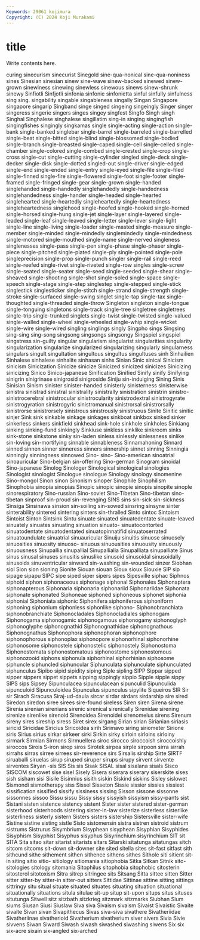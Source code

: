```yaml
---
Keywords: 29061 kojimura
Copyright: (C) 2024 Koji Murakami
---
```


# title

Write contents here.



curing sinecurism sinecurist Sinegold sine-qua-nonical sine-qua-noniness
sines Sinesian sinesian sinew sine-wave sinew-backed sinewed sinew-grown sinewiness sinewing
sinewless sinewous sinews sinew-shrunk sinewy Sinfiotli Sinfjotli sinfonia sinfonie sinfonietta
sinful sinfully sinfulness sing sing. singability singable singableness singally Singan
Singapore singapore singarip Singband singe singed singeing singeingly Singer singer
singeress singerie singers singes singey singfest Singfo Singh singh Singhal
Singhalese singhalese singillatim sing-in singing singingfish singingfishes singingly singkamas single
single-acting single-action single-bank single-banked singlebar single-barrel single-barreled single-barrelled single-beat single-bitted
single-blind single-blossomed single-bodied single-branch single-breasted single-caped single-cell single-celled single-chamber single-colored
single-combed single-crested single-crop single-cross single-cut single-cutting single-cylinder singled single-deck single-decker
single-disk single-dotted singled-out single-driver single-edged single-end single-ended single-entry single-eyed single-file
single-filed single-finned single-fire single-flowered single-foot single-footer single-framed single-fringed single-gear single-grown
single-handed singlehanded single-handedly singlehandedly single-handedness singlehandedness single-hander single-headed single-hearted singlehearted
single-heartedly singleheartedly single-heartedness singleheartedness singlehood single-hoofed single-hooked single-horned single-horsed single-hung
single-jet single-layer single-layered single-leaded single-leaf single-leaved single-letter single-lever single-light single-line
single-living single-loader single-masted single-measure single-member single-minded single-mindedly singlemindedly single-mindedness single-motored
single-mouthed single-name single-nerved singleness singlenesses single-pass single-pen single-phase single-phaser single-piece
single-pitched single-plated single-ply single-pointed single-pole singleprecision single-prop single-punch singler single-rail
single-reed single-reefed single-rivet single-riveted single-row singles single-screw single-seated single-seater single-seed
single-seeded single-shear single-sheaved single-shooting single-shot single-soled single-space single-speech single-stage single-step
singlestep single-stepped single-stick singlestick singlesticker single-stitch single-strand single-strength single-stroke single-surfaced
single-swing singlet single-tap single-tax single-thoughted single-threaded single-throw Singleton singleton single-tongue
single-tonguing singletons single-track single-tree singletree singletrees single-trip single-trunked singlets single-twist
single-twisted single-valued single-walled single-wheel single-wheeled single-whip single-wicket single-wire single-wired singling
singlings singly Singpho sings Singsing sing-sing sing-song singsong singsongs singsongy
Singspiel singspiel singstress sin-guilty singular singularism singularist singularities singularity singularization
singularize singularized singularizing singularly singularness singulars singult singultation singultous singultus
singultuses sinh Sinhailien Sinhalese sinhalese sinhalite sinhasan sinhs Sinian Sinic
sinical Sinicism sinicism Sinicization Sinicize sinicize Sinicized sinicized sinicizes Sinicizing
sinicizing Sinico Sinico-japanese Sinification Sinified Sinify sinify Sinifying sinigrin sinigrinase
sinigrosid sinigroside Siniju sin-indulging Sining Sinis Sinisian Sinism sinister sinister-handed
sinisterly sinisterness sinisterwise sinistra sinistrad sinistral sinistrality sinistrally sinistration sinistrin
sinistro- sinistrocerebral sinistrocular sinistrocularity sinistrodextral sinistrogyrate sinistrogyration sinistrogyric sinistromanual sinistrorsal
sinistrorsally sinistrorse sinistrorsely sinistrous sinistrously sinistruous Sinite Sinitic sinitic sinjer
Sink sink sinkable sinkage sinkages sinkboat sinkbox sinked sinker sinkerless
sinkers sinkfield sinkhead sink-hole sinkhole sinkholes Sinkiang sinking sinking-fund sinkingly
Sinkiuse sinkless sinklike sinkroom sinks sink-stone sinkstone sinky sin-laden sinless
sinlessly sinlessness sinlike sin-loving sin-mortifying sinnable sinnableness Sinnamahoning Sinnard sinned
sinnen sinner sinneress sinners sinnership sinnet sinning Sinningia sinningly sinningness
sinnowed Sino- sino- Sino-american sinoatrial sinoauricular Sino-belgian sin-offering Sino-german Sinogram
sinoidal Sino-japanese Sinolog Sinologer Sinological sinological sinologies Sinologist sinologist Sinologue
sinologue Sinology sinology sinomenine Sino-mongol Sinon sinon Sinonism sinoper Sinophile
Sinophilism Sinophobia sinopia sinopias Sinopic sinopic sinopie sinopis sinopite sinople
sinorespiratory Sino-russian Sino-soviet Sino-Tibetan Sino-tibetan sino-tibetan sinproof sin-proud sin-revenging SINS
sins sin-sick sin-sickness Sinsiga Sinsinawa sinsion sin-soiling sin-sowed sinsring sinsyne
sinter sinterability sintered sintering sinters sin-thralled Sinto sintoc Sintoism Sintoist
Sinton Sintsink Sintu sinuate sinuated sinuatedentate sinuate-leaved sinuately sinuates sinuating
sinuation sinuato- sinuatocontorted sinuatodentate sinuatodentated sinuatopinnatifid sinuatoserrated sinuatoundulate sinuatrial sinuauricular
Sinuiju sinuitis sinuose sinuosely sinuosities sinuosity sinuoso- sinuous sinuousities sinuousity
sinuously sinuousness Sinupallia sinupallial Sinupallialia Sinupalliata sinupalliate Sinus sinus sinusal
sinuses sinusitis sinuslike sinusoid sinusoidal sinusoidally sinusoids sinuventricular sinward sin-washing
sin-wounded sinzer Siobhan siol Sion sion sioning Sionite Siouan siouan
Sioux sioux Siouxie SIP sip sipage sipapu SIPC sipe siped
siper sipers sipes Sipesville siphac Siphnos siphoid siphon siphonaceous siphonage
siphonal Siphonales Siphonaptera siphonapterous Siphonaria siphonaria siphonariid Siphonariidae Siphonata siphonate
siphonated Siphoneae siphoned siphoneous siphonet siphonia siphonial Siphoniata siphonic Siphonifera
siphoniferous siphoniform siphoning siphonium siphonless siphonlike siphono- Siphonobranchiata siphonobranchiate Siphonocladales
Siphonocladiales siphonogam Siphonogama siphonogamic siphonogamous siphonogamy siphonoglyph siphonoglyphe siphonognathid Siphonognathidae
siphonognathous Siphonognathus Siphonophora siphonophoran siphonophore siphonophorous siphonoplax siphonopore siphonorhinal siphonorhine
siphonosome siphonostele siphonostelic siphonostely Siphonostoma Siphonostomata siphonostomatous siphonostome siphonostomous siphonozooid
siphons siphonula siphorhinal siphorhinian siphosome siphuncle siphuncled siphuncular Siphunculata siphunculate
siphunculated siphunculus Sipibo sipid sipidity siping Siple sipling SIPP Sippar
sipped sipper sippers sippet sippets sipping sippingly sippio Sipple sipple
sippy SIPS sips Sipsey Sipunculacea sipunculacean sipunculid Sipunculida sipunculoid Sipunculoidea
Sipunculus sipunculus sipylite Siqueiros SIR Sir sir Sirach Siracusa Siraj-ud-daula
sircar sirdar sirdars sirdarship sire sired Siredon siredon siree sirees
sire-found sireless Siren siren Sirena sirene Sirenia sirenian sirenians sirenic
sirenical sirenically Sirenidae sirening sirenize sirenlike sirenoid Sirenoidea Sirenoidei sirenomelus
sirens Sirenum sireny sires sireship siress Siret sirex sirgang Sirian
sirian Sirianian siriasis siricid Siricidae Siricius Siricoidea sirih Sirimavo siring
siriometer Sirione siris Sirius sirius sirkar sirkeer sirki Sirkin sirky
sirloin sirloins sirloiny sirmark Sirmian Sirmons Sirmuellera siroc sirocco siroccoish
siroccoishly siroccos Sirois S-iron sirop siros Sirotek sirpea sirple sirpoon
sirra sirrah sirrahs sirras sirree sirrees sir-reverence sirs Sirsalis sirship
Sirte SIRTF siruaballi siruelas sirup siruped siruper sirups sirupy sirvent
sirvente sirventes Siryan -sis SIS Sis sis Sisak SISAL sisal
sisalana sisals Sisco SISCOM siscowet sise sisel Sisely Sisera siserara
siserary siserskite sises sish sisham sisi Sisile Sisinnius sisith siskin
Siskind siskins Sisley sislowet Sismondi sismotherapy siss Sissel Sisseton Sissie
sissier sissies sissiest sissification sissified sissify sissiness sissing Sisson sissone
sissonne sissonnes sissoo Sissu sissu Sissy sissy sissyish sissyism sissy-pants
sist Sistani sisten sistence sistency sistent Sister sister sistered sister-german
sisterhood sisterhoods sistering sister-in-law sisterize sisterless sisterlike sisterliness sisterly sistern
Sisters sisters sistership Sistersville sister-wife Sistine sistine sisting sistle Sisto
sistomensin sistra sistren sistroid sistrum sistrums Sistrurus Sisymbrium Sisyphean sisyphean
Sisyphian Sisyphides Sisyphism Sisyphist Sisyphus sisyphus Sisyrinchium sisyrinchium SIT sit
SITA Sita sitao sitar sitarist sitarists sitars Sitarski sitatunga sitatungas
sitch sitcom sitcoms sit-down sit-downer site sited sitella sites sit-fast
sitfast sith sithcund sithe sithement sithen sithence sithens sithes Sithole
siti sitient sit-in siting sitio sitio- sitiology sitiomania sitiophobia Sitka
Sitkan Sitnik sito- sitologies sitology sitomania Sitophilus sitophobia sitophobic sitosterin
sitosterol sitotoxism Sitra sitrep sitringee sits Sitsang Sitta sittee sitten
Sitter sitter sitter-by sitter-in sitter-out sitters Sittidae Sittinae sittine sitting
sittings sittringy situ situal situate situated situates situating situation situational
situationally situations situla situlae sit-up situp sit-upon situps situs situses
situtunga Sitwell sitz sitzbath sitzkrieg sitzmark sitzmarks Siubhan Sium siums
Siusan Siusi Siuslaw Siva siva Sivaism sivaism Sivaist Sivaistic Sivaite
sivaite Sivan sivan Sivapithecus Sivas siva-siva sivathere Sivatheriidae Sivatheriinae sivatherioid
Sivatherium sivatherium siver sivers Sivia Sivie sivvens Siwan Siward Siwash
siwash siwashed siwashing siwens Six six six-acre sixain six-angled six-arched
